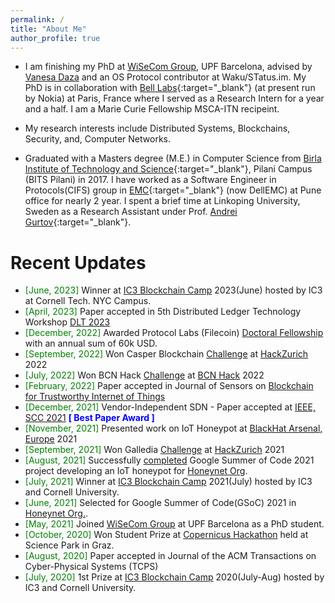 ```yaml
---
permalink: /
title: "About Me"
author_profile: true
---
```


<!--
<p align="center">
  <img src="http://localhost:4000/images/abhi1.png?raw=true" alt="Photo" style="width: 250px;"/>
</p>
-->

- I am finishing my PhD at [WiSeCom Group](https://www.upf.edu/web/wisecom), UPF Barcelona, advised by [Vanesa Daza](https://www.upf.edu/web/vanesa-daza) and an OS Protocol contributor at Waku/STatus.im. My PhD is in collaboration with [Bell Labs](https://www.bell-labs.com/){:target="\_blank"} (at present run by Nokia) at Paris, France where I served as a Research Intern for a year and a half. I am a Marie Curie Fellowship MSCA-ITN recipeint.
<!-- and a PhD student at [UPF](https://www.upf.edu/en/){:target="_blank"}, Barcelona, Spain.
-->
- My research interests include Distributed Systems, Blockchains, Security, and, Computer Networks.

- Graduated with a Masters degree (M.E.) in Computer Science from [Birla Institute of Technology and Science](https://www.bits-pilani.ac.in/Pilani/){:target="\_blank"}, Pilani Campus (BITS Pilani) in 2017. I have worked as a Software Engineer in Protocols(CIFS) group in [EMC](https://www.dellemc.com/en-us/data-protection/data-domain-backup-storage.htm){:target="\_blank"} (now DellEMC) at Pune office for nearly 2 year. I spent a brief time at Linkoping University, Sweden as a Research Assistant under Prof. [Andrei Gurtov](https://www.ida.liu.se/~andgu38/){:target="\_blank"}.

# Recent Updates

- <span style="color:green">[June, 2023]</span> Winner at [IC3 Blockchain Camp](https://www.initc3.org/events/2023-06-12-ic3-blockchain-camp-2023) 2023(June) hosted by IC3 at Cornell Tech. NYC Campus.
- <span style="color:green">[April, 2023]</span> Paper accepted in 5th Distributed Ledger Technology Workshop [DLT 2023](https://dltgroup.dmi.unipg.it/DLTWorkshop/dlt2023.html)
- <span style="color:green">[December, 2022]</span> Awarded Protocol Labs (Filecoin) [Doctoral Fellowship](https://github.com/protocol/research-grants) with an annual sum of 60k USD.
- <span style="color:green">[September, 2022]</span> Won Casper Blockchain [Challenge](https://app.creatorspace.dev/reachtarunhere/projects/9w5kzxn44IxJgpmr) at [HackZurich](https://hackzurich.com/) 2022
- <span style="color:green">[July, 2022]</span> Won BCN Hack [Challenge](https://taikai.network/en/datanatives/hackathons/bcn-hack/projects/cl5f6i2qh9980901z8uqvh0lzm/idea) at [BCN Hack](https://taikai.network/en/datanatives/hackathons/bcn-hack) 2022
- <span style="color:green">[February, 2022]</span> Paper accepted in Journal of Sensors on [Blockchain for Trustworthy Internet of Things](https://www.mdpi.com/journal/sensors/special_issues/Blockchain_Trustworthy_IoT)
- <span style="color:green">[December, 2021]</span> Vendor-Independent SDN - Paper accepted at [IEEE, SCC 2021](https://scc.ieee.tn/) <span style="color:blue"> **[ Best Paper Award ]**</span>
- <span style="color:green">[November, 2021]</span> Presented work on IoT Honeypot at [BlackHat Arsenal, Europe](https://www.blackhat.com/eu-21/arsenal/schedule/index.html#riotpot-a-modular-hybrid-interaction-iotot-honeypot-24800) 2021
- <span style="color:green">[September, 2021]</span> Won Galledia [Challenge](https://devpost.com/software/charpie) at [HackZurich](https://hackzurich.com/) 2021
- <span style="color:green">[August, 2021]</span> Successfully [completed](https://summerofcode.withgoogle.com/projects/#6496703256985600) Google Summer of Code 2021 project developing an IoT honeypot for [Honeynet Org](https://www.honeynet.org/).
- <span style="color:green">[July, 2021]</span> Winner at [IC3 Blockchain Camp](https://www.initc3.org/events/2021-07-25-ic3-blockchain-summer-camp) 2021(July) hosted by IC3 and Cornell University.
- <span style="color:green">[June, 2021]</span> Selected for Google Summer of Code(GSoC) 2021 in [Honeynet Org.](https://summerofcode.withgoogle.com/organizations/4800294338166784/?sp-page=2#6496703256985600).
- <span style="color:green">[May, 2021]</span> Joined [WiSeCom Group](https://www.upf.edu/web/wisecom) at UPF Barcelona as a PhD student.
- <span style="color:green">[October, 2020]</span> Won Student Prize at [Copernicus Hackathon](https://cophack.sciencepark.at/prizes/) held at Science Park in Graz.
- <span style="color:green">[August, 2020]</span> Paper accepted in Journal of the ACM Transactions on Cyber-Physical Systems (TCPS)
- <span style="color:green">[July, 2020]</span> 1st Prize at [IC3 Blockchain Camp](https://www.initc3.org/events/2020-07-26-IC3-Blockchain-Camp.html) 2020(July-Aug) hosted by IC3 and Cornell University.
